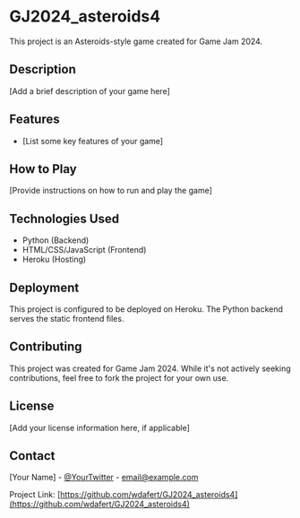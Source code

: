 # GJ2024_asteroids4

This project is an Asteroids-style game created for Game Jam 2024.

## Description

[Add a brief description of your game here]

## Features

- [List some key features of your game]

## How to Play

[Provide instructions on how to run and play the game]

## Technologies Used

- Python (Backend)
- HTML/CSS/JavaScript (Frontend)
- Heroku (Hosting)

## Deployment

This project is configured to be deployed on Heroku. The Python backend serves the static frontend files.

## Contributing

This project was created for Game Jam 2024. While it's not actively seeking contributions, feel free to fork the project for your own use.

## License

[Add your license information here, if applicable]

## Contact

[Your Name] - [@YourTwitter](https://twitter.com/YourTwitter) - email@example.com

Project Link: [https://github.com/wdafert/GJ2024_asteroids4](https://github.com/wdafert/GJ2024_asteroids4)
